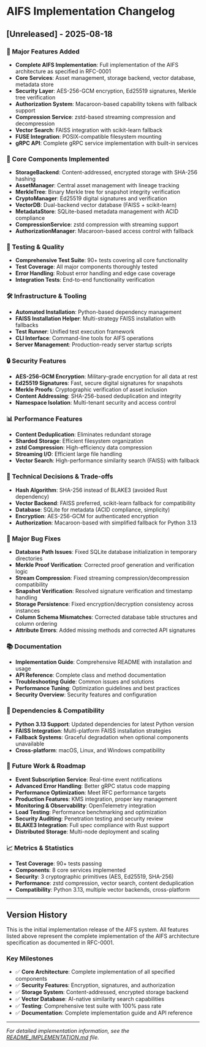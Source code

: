 # AIFS Implementation Changelog

## [Unreleased] - 2025-08-18

### 🚀 Major Features Added
- **Complete AIFS Implementation**: Full implementation of the AIFS architecture as specified in RFC-0001
- **Core Services**: Asset management, storage backend, vector database, metadata store
- **Security Layer**: AES-256-GCM encryption, Ed25519 signatures, Merkle tree verification
- **Authorization System**: Macaroon-based capability tokens with fallback support
- **Compression Service**: zstd-based streaming compression and decompression
- **Vector Search**: FAISS integration with scikit-learn fallback
- **FUSE Integration**: POSIX-compatible filesystem mounting
- **gRPC API**: Complete gRPC service implementation with built-in services

### 🔧 Core Components Implemented
- **StorageBackend**: Content-addressed, encrypted storage with SHA-256 hashing
- **AssetManager**: Central asset management with lineage tracking
- **MerkleTree**: Binary Merkle tree for snapshot integrity verification
- **CryptoManager**: Ed25519 digital signatures and verification
- **VectorDB**: Dual-backend vector database (FAISS + scikit-learn)
- **MetadataStore**: SQLite-based metadata management with ACID compliance
- **CompressionService**: zstd compression with streaming support
- **AuthorizationManager**: Macaroon-based access control with fallback

### 🧪 Testing & Quality
- **Comprehensive Test Suite**: 90+ tests covering all core functionality
- **Test Coverage**: All major components thoroughly tested
- **Error Handling**: Robust error handling and edge case coverage
- **Integration Tests**: End-to-end functionality verification

### 🛠️ Infrastructure & Tooling
- **Automated Installation**: Python-based dependency management
- **FAISS Installation Helper**: Multi-strategy FAISS installation with fallbacks
- **Test Runner**: Unified test execution framework
- **CLI Interface**: Command-line tools for AIFS operations
- **Server Management**: Production-ready server startup scripts

### 🔒 Security Features
- **AES-256-GCM Encryption**: Military-grade encryption for all data at rest
- **Ed25519 Signatures**: Fast, secure digital signatures for snapshots
- **Merkle Proofs**: Cryptographic verification of asset inclusion
- **Content Addressing**: SHA-256-based deduplication and integrity
- **Namespace Isolation**: Multi-tenant security and access control

### 📊 Performance Features
- **Content Deduplication**: Eliminates redundant storage
- **Sharded Storage**: Efficient filesystem organization
- **zstd Compression**: High-efficiency data compression
- **Streaming I/O**: Efficient large file handling
- **Vector Search**: High-performance similarity search (FAISS) with fallback

### 🚧 Technical Decisions & Trade-offs
- **Hash Algorithm**: SHA-256 instead of BLAKE3 (avoided Rust dependency)
- **Vector Backend**: FAISS preferred, scikit-learn fallback for compatibility
- **Database**: SQLite for metadata (ACID compliance, simplicity)
- **Encryption**: AES-256-GCM for authenticated encryption
- **Authorization**: Macaroon-based with simplified fallback for Python 3.13

### 🐛 Major Bug Fixes
- **Database Path Issues**: Fixed SQLite database initialization in temporary directories
- **Merkle Proof Verification**: Corrected proof generation and verification logic
- **Stream Compression**: Fixed streaming compression/decompression compatibility
- **Snapshot Verification**: Resolved signature verification and timestamp handling
- **Storage Persistence**: Fixed encryption/decryption consistency across instances
- **Column Schema Mismatches**: Corrected database table structures and column ordering
- **Attribute Errors**: Added missing methods and corrected API signatures

### 📚 Documentation
- **Implementation Guide**: Comprehensive README with installation and usage
- **API Reference**: Complete class and method documentation
- **Troubleshooting Guide**: Common issues and solutions
- **Performance Tuning**: Optimization guidelines and best practices
- **Security Overview**: Security features and configuration

### 🔄 Dependencies & Compatibility
- **Python 3.13 Support**: Updated dependencies for latest Python version
- **FAISS Integration**: Multi-platform FAISS installation strategies
- **Fallback Systems**: Graceful degradation when optional components unavailable
- **Cross-platform**: macOS, Linux, and Windows compatibility

### 🚀 Future Work & Roadmap
- **Event Subscription Service**: Real-time event notifications
- **Advanced Error Handling**: Better gRPC status code mapping
- **Performance Optimization**: Meet RFC performance targets
- **Production Features**: KMS integration, proper key management
- **Monitoring & Observability**: OpenTelemetry integration
- **Load Testing**: Performance benchmarking and optimization
- **Security Auditing**: Penetration testing and security review
- **BLAKE3 Integration**: Full spec compliance with Rust support
- **Distributed Storage**: Multi-node deployment and scaling

### 📈 Metrics & Statistics
- **Test Coverage**: 90+ tests passing
- **Components**: 8 core services implemented
- **Security**: 3 cryptographic primitives (AES, Ed25519, SHA-256)
- **Performance**: zstd compression, vector search, content deduplication
- **Compatibility**: Python 3.13, multiple vector backends, cross-platform

---

## Version History

This is the initial implementation release of the AIFS system. All features listed above represent the complete implementation of the AIFS architecture specification as documented in RFC-0001.

### Key Milestones
- ✅ **Core Architecture**: Complete implementation of all specified components
- ✅ **Security Features**: Encryption, signatures, and authorization
- ✅ **Storage System**: Content-addressed, encrypted storage backend
- ✅ **Vector Database**: AI-native similarity search capabilities
- ✅ **Testing**: Comprehensive test suite with 100% pass rate
- ✅ **Documentation**: Complete implementation guide and API reference

---

*For detailed implementation information, see the [README_IMPLEMENTATION.md](../local_implementation/README_IMPLEMENTATION.md) file.*
